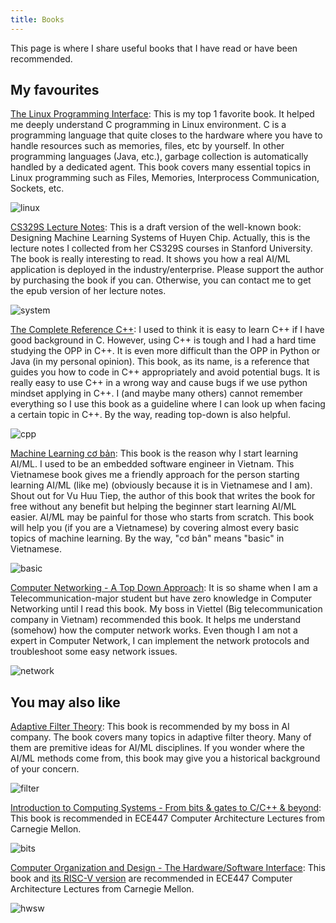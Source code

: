 ```yaml
---
title: Books
---
```


This page is where I share useful books that I have read or have been recommended.

My favourites
--------------------

[The Linux Programming Interface](https://github.com/khanhnd185/books/blob/master/the_linux_interface_programming.pdf): This is my top 1 favorite book. It helped me deeply understand C programming in Linux environment. C is a programming language that quite closes to the hardware where you have to handle resources such as memories, files, etc by yourself. In other programming languages (Java, etc.), garbage collection is automatically handled by a dedicated agent. This book covers many essential topics in Linux programming such as Files, Memories, Interprocess Communication, Sockets, etc.

![linux](https://raw.githubusercontent.com/khanhnd185/khanhnd185.github.io/my-pages/_posts/images/books/linux.jpg)

[CS329S Lecture Notes](https://github.com/khanhnd185/books/blob/master/cs329s_lecture_note.pdf): This is a draft version of the well-known book: Designing Machine Learning Systems of Huyen Chip. Actually, this is the lecture notes I collected from her CS329S courses in Stanford University. The book is really interesting to read. It shows you how a real AI/ML application is deployed in the industry/enterprise. Please support the author by purchasing the book if you can. Otherwise, you can contact me to get the epub version of her lecture notes.

![system](https://raw.githubusercontent.com/khanhnd185/khanhnd185.github.io/my-pages/_posts/images/books/system.jpg)

[The Complete Reference C++](https://github.com/khanhnd185/books/blob/master/the_complete_reference_cpp.pdf): I used to think it is easy to learn C++ if I have good background in C. However, using C++ is tough and I had a hard time studying the OPP in C++. It is even more difficult than the OPP in Python or Java (in my personal opinion). This book, as its name, is a reference that guides you how to code in C++ appropriately and avoid potential bugs. It is really easy to use C++ in a wrong way and cause bugs if we use python mindset applying in C++. I (and maybe many others) cannot remember everything so I use this book as a guideline where I can look up when facing a certain topic in C++. By the way, reading top-down is also helpful.

![cpp](https://raw.githubusercontent.com/khanhnd185/khanhnd185.github.io/my-pages/_posts/images/books/cpp.jpg)

[Machine Learning cơ bản](https://github.com/khanhnd185/books/blob/master/machine_learning_co_ban.pdf): This book is the reason why I start learning AI/ML. I used to be an embedded software engineer in Vietnam. This Vietnamese book gives me a friendly approach for the person starting learning AI/ML (like me) (obviously because it is in Vietnamese and I am). Shout out for Vu Huu Tiep, the author of this book that writes the book for free without any benefit but helping the beginner start learning AI/ML easier. AI/ML may be painful for those who starts from scratch. This book will help you (if you are a Vietnamese) by covering almost every basic topics of machine learning. By the way, "cơ bản" means "basic" in Vietnamese.

![basic](https://raw.githubusercontent.com/khanhnd185/khanhnd185.github.io/my-pages/_posts/images/books/basic.jpg)

[Computer Networking - A Top Down Approach](https://github.com/khanhnd185/books/blob/master/computer_networking_top_down.pdf): It is so shame when I am a Telecommunication-major student but have zero knowledge in Computer Networking until I read this book. My boss in Viettel (Big telecommunication company in Vietnam) recommended this book. It helps me understand (somehow) how the computer network works. Even though I am not a expert in Computer Network, I can implement the network protocols and troubleshoot some easy network issues. 

![network](https://raw.githubusercontent.com/khanhnd185/khanhnd185.github.io/my-pages/_posts/images/books/network.jpg)

You may also like
--------------------

[Adaptive Filter Theory](https://github.com/khanhnd185/books/blob/master/adaptive_filter_theory.pdf): This book is recommended by my boss in AI company. The book covers many topics in adaptive filter theory. Many of them are premitive ideas for AI/ML disciplines. If you wonder where the AI/ML methods come from, this book may give you a historical background of your concern.

![filter](https://raw.githubusercontent.com/khanhnd185/khanhnd185.github.io/my-pages/_posts/images/books/filter.jpg)

[Introduction to Computing Systems - From bits & gates to C/C++ & beyond](https://github.com/khanhnd185/books/blob/master/introduction_to_computing_systems.pdf): This book is recommended in ECE447 Computer Architecture Lectures from Carnegie Mellon.

![bits](https://raw.githubusercontent.com/khanhnd185/khanhnd185.github.io/my-pages/_posts/images/books/bits.jpg)

[Computer Organization and Design - The Hardware/Software Interface](https://github.com/khanhnd185/books/blob/master/computer_organization_design.pdf): This book and [its RISC-V version](https://github.com/khanhnd185/books/blob/master/computer_organization_design_riscv.pdf) are recommended in ECE447 Computer Architecture Lectures from Carnegie Mellon.

![hwsw](https://raw.githubusercontent.com/khanhnd185/khanhnd185.github.io/my-pages/_posts/images/books/hwsw.jpg)
